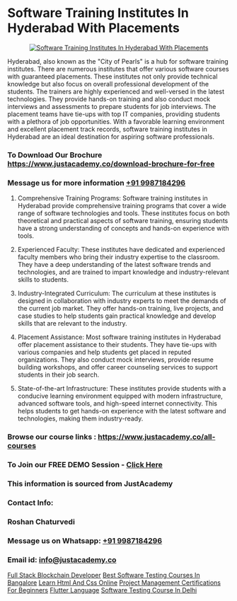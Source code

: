# Software Training Institutes In Hyderabad With Placements

<p align="center">
  <a href="https://justacademy.co/program-detail/software-testing">
    <img src="https://justacademy.co/storage2/program_images/1704700438.webp" alt="Software Training Institutes In Hyderabad With Placements">
  </a>
</p>


Hyderabad, also known as the "City of Pearls" is a hub for software training institutes. There are numerous institutes that offer various software courses with guaranteed placements. These institutes not only provide technical knowledge but also focus on overall professional development of the students. The trainers are highly experienced and well-versed in the latest technologies. They provide hands-on training and also conduct mock interviews and assessments to prepare students for job interviews. The placement teams have tie-ups with top IT companies, providing students with a plethora of job opportunities. With a favorable learning environment and excellent placement track records, software training institutes in Hyderabad are an ideal destination for aspiring software professionals.
### To Download Our Brochure https://www.justacademy.co/download-brochure-for-free
### Message us for more information [+91 9987184296](https://api.whatsapp.com/send?phone=919987184296)
1) Comprehensive Training Programs: Software training institutes in Hyderabad provide comprehensive training programs that cover a wide range of software technologies and tools. These institutes focus on both theoretical and practical aspects of software training, ensuring students have a strong understanding of concepts and hands-on experience with tools.

2) Experienced Faculty: These institutes have dedicated and experienced faculty members who bring their industry expertise to the classroom. They have a deep understanding of the latest software trends and technologies, and are trained to impart knowledge and industry-relevant skills to students.

3) Industry-Integrated Curriculum: The curriculum at these institutes is designed in collaboration with industry experts to meet the demands of the current job market. They offer hands-on training, live projects, and case studies to help students gain practical knowledge and develop skills that are relevant to the industry.

4) Placement Assistance: Most software training institutes in Hyderabad offer placement assistance to their students. They have tie-ups with various companies and help students get placed in reputed organizations. They also conduct mock interviews, provide resume building workshops, and offer career counseling services to support students in their job search.

5) State-of-the-art Infrastructure: These institutes provide students with a conducive learning environment equipped with modern infrastructure, advanced software tools, and high-speed internet connectivity. This helps students to get hands-on experience with the latest software and technologies, making them industry-ready.

### Browse our course links : https://www.justacademy.co/all-courses 
### To Join our FREE DEMO Session - [Click Here](https://www.justacademy.co/register-for-course-demo)


### This information is sourced from JustAcademy
### Contact Info:
### Roshan Chaturvedi
### Message us on Whatsapp: [+91 9987184296](https://api.whatsapp.com/send?phone=919987184296)
### Email id: [info@justacademy.co](mailto:info@justacademy.co)
                    
[Full Stack Blockchain Developer](https://www.linkedin.com/pulse/full-stack-blockchain-developer-justacademy-pune-gcp4f/)
[Best Software Testing Courses In Bangalore](https://www.linkedin.com/pulse/best-software-testing-institutes-bangalore-justacademy-coimbatore-c1d1e?trackingId=%2FmkEHKqCJ7vwFYq2qwB9uw%3D%3D&lipi=urn%3Ali%3Apage%3Ad_flagship3_company_admin%3B7mNmKz24Tx%2BfRDkV0HwLig%3D%3D)
[Learn Html And Css Online](https://medium.com/@shivamja27/learn-html-and-css-online-09e5c19c38d4)
[Project Management Certifications For Beginners](https://medium.com/@namusn/project-management-certifications-for-beginners-1da031c3c3d0)
[Flutter Language](https://justacademyin.github.io/Articles/Flutter-Language)
[Software Testing Course In Delhi](https://justacademyin.github.io/Articles/Software-Testing-Course-In-Delhi)
